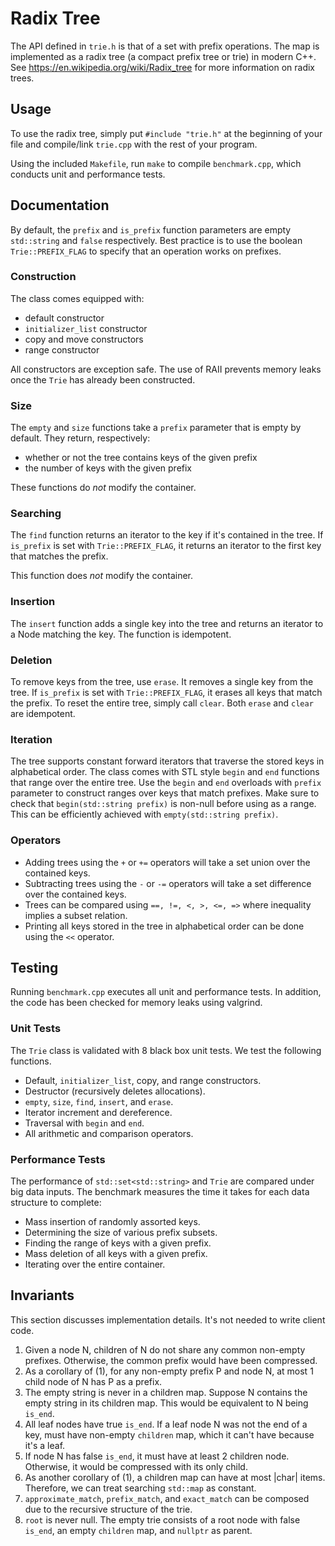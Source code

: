 # Radix Tree

The API defined in `trie.h` is that of a set with prefix operations. The map is implemented as a radix tree (a compact prefix tree or trie) in modern C++. See <https://en.wikipedia.org/wiki/Radix_tree> for more information on radix trees.

## Usage

To use the radix tree, simply put `#include "trie.h"` at the beginning of your file and compile/link `trie.cpp` with the rest of your program.

Using the included `Makefile`, run `make` to compile `benchmark.cpp`, which conducts unit and performance tests.

## Documentation

By default, the `prefix` and `is_prefix` function parameters are empty `std::string` and `false` respectively. Best practice is to use the boolean `Trie::PREFIX_FLAG` to specify that an operation works on prefixes.

### Construction

The class comes equipped with:

- default constructor
- `initializer_list` constructor
- copy and move constructors
- range constructor

All constructors are exception safe. The use of RAII prevents memory leaks once the `Trie` has already been constructed.

### Size

The `empty` and `size` functions take a `prefix` parameter that is empty by default. They return, respectively:

- whether or not the tree contains keys of the given prefix
- the number of keys with the given prefix

These functions do *not* modify the container.

### Searching

The `find` function returns an iterator to the key if it's contained in the tree. If `is_prefix` is set with `Trie::PREFIX_FLAG`, it returns an iterator to the first key that matches the prefix.

This function does *not* modify the container.

### Insertion

The `insert` function adds a single key into the tree and returns an iterator to a Node matching the key. The function is idempotent.

### Deletion

To remove keys from the tree, use `erase`. It removes a single key from the tree. If `is_prefix` is set with `Trie::PREFIX_FLAG`, it erases all keys that match the prefix. To reset the entire tree, simply call `clear`. Both `erase` and `clear` are idempotent.

### Iteration

The tree supports constant forward iterators that traverse the stored keys in alphabetical order. The class comes with STL style `begin` and `end` functions that range over the entire tree. Use the `begin` and `end` overloads with `prefix` parameter to construct ranges over keys that match prefixes. Make sure to check that `begin(std::string prefix)` is non-null before using as a range. This can be efficiently achieved with `empty(std::string prefix)`.

### Operators

- Adding trees using the `+` or `+=` operators will take a set union over the contained keys.
- Subtracting trees using the `-` or `-=` operators will take a set difference over the contained keys.
- Trees can be compared using `==, !=, <, >, <=, =>` where inequality implies a subset relation.
- Printing all keys stored in the tree in alphabetical order can be done using the `<<` operator.

## Testing

Running `benchmark.cpp` executes all unit and performance tests. In addition, the code has been checked for memory leaks using valgrind.

### Unit Tests

The `Trie` class is validated with 8 black box unit tests. We test the following functions.

- Default, `initializer_list`, copy, and range constructors.
- Destructor (recursively deletes allocations).
- `empty`, `size`, `find`, `insert`, and `erase`.
- Iterator increment and dereference.
- Traversal with `begin` and `end`.
- All arithmetic and comparison operators.

### Performance Tests

The performance of `std::set<std::string>` and `Trie` are compared under big data inputs. The benchmark measures the time it takes for each data structure to complete:

- Mass insertion of randomly assorted keys.
- Determining the size of various prefix subsets.
- Finding the range of keys with a given prefix.
- Mass deletion of all keys with a given prefix.
- Iterating over the entire container.

## Invariants

This section discusses implementation details. It's not needed to write client code.

1. Given a node N, children of N do not share any common non-empty prefixes. Otherwise, the common prefix would have been compressed.
2. As a corollary of (1), for any non-empty prefix P and node N, at most 1 child node of N has P as a prefix.
3. The empty string is never in a children map. Suppose N contains the empty string in its children map. This would be equivalent to N being `is_end`.
4. All leaf nodes have true `is_end`. If a leaf node N was not the end of a key, must have non-empty `children` map, which it can't have because it's a leaf.
5. If node N has false `is_end`, it must have at least 2 children node. Otherwise, it would be compressed with its only child.
6. As another corollary of (1), a children map can have at most |char| items. Therefore, we can treat searching `std::map` as constant.
7. `approximate_match`, `prefix_match`, and `exact_match` can be composed due to the recursive structure of the trie.
8. `root` is never null. The empty trie consists of a root node with false `is_end`, an empty `children` map, and `nullptr` as parent.
